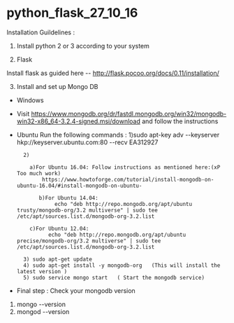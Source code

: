 # python_flask_27_10_16


Installation Guildelines : 

1) Install python 2 or 3 according to your system

2) Flask 

Install flask as guided here -- http://flask.pocoo.org/docs/0.11/installation/

3) Install and set up Mongo DB

* Windows 
 
 * Visit  https://www.mongodb.org/dr/fastdl.mongodb.org/win32/mongodb-win32-x86_64-3.2.4-signed.msi/download and follow the instructions 
 
* Ubuntu 
        Run the following commands : 
        1)sudo apt-key adv --keyserver hkp://keyserver.ubuntu.com:80 --recv EA312927
        
        2)
          
          a)For Ubuntu 16.04: Follow instructions as mentioned here:(xP Too much work)
              https://www.howtoforge.com/tutorial/install-mongodb-on-ubuntu-16.04/#install-mongodb-on-ubuntu-
      
    	     b)For Ubuntu 14.04:
    		      echo "deb http://repo.mongodb.org/apt/ubuntu trusty/mongodb-org/3.2 multiverse" | sudo tee /etc/apt/sources.list.d/mongodb-org-3.2.list
    
          c)For Ubuntu 12.04:
    	      	echo "deb http://repo.mongodb.org/apt/ubuntu precise/mongodb-org/3.2 multiverse" | sudo tee /etc/apt/sources.list.d/mongodb-org-3.2.list
    		
        3) sudo apt-get update 
        4) sudo apt-get install -y mongodb-org   (This will install the latest version ) 
        5) sudo service mongo start   ( Start the mongodb service)
        
* Final step : 
 Check your mongodb version 
 1) mongo --version 
 2) mongod --version 
